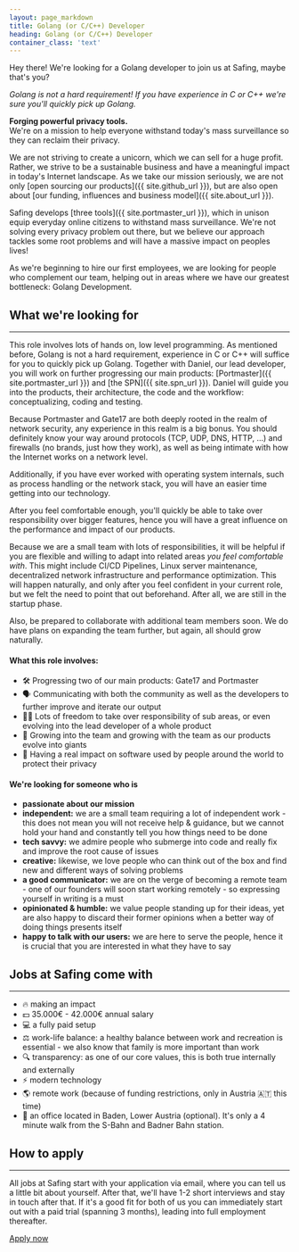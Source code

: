 ```yaml
---
layout: page_markdown
title: Golang (or C/C++) Developer
heading: Golang (or C/C++) Developer
container_class: 'text'
---
```


Hey there! We're looking for a Golang developer to join us at Safing, maybe that's you?

<i>Golang is not a hard requirement! If you have experience in C or C++ we're sure you'll quickly pick up Golang.</i>

<div class="ui stacked segment">
  <p>
    <b>Forging powerful privacy tools.</b><br/>
    We're on a mission to help everyone withstand today's mass surveillance so they can reclaim their privacy.
  </p>
</div>

We are not striving to create a unicorn, which we can sell for a huge profit. Rather, we strive to be a sustainable business and have a meaningful impact in today's Internet landscape. As we take our mission seriously, we are not only [open sourcing our products]({{ site.github_url }}), but are also open about [our funding, influences and business model]({{ site.about_url }}).

Safing develops [three tools]({{ site.portmaster_url }}), which in unison equip everyday online citizens to withstand mass surveillance. We're not solving every privacy problem out there, but we believe our approach tackles some root problems and will have a massive impact on peoples lives!

As we're beginning to hire our first employees, we are looking for people who complement our team, helping out in areas where we have our greatest bottleneck: Golang Development.

## What we're looking for
----------------

This role involves lots of hands on, low level programming. As mentioned before, Golang is not a hard requirement, experience in C or C++ will suffice for you to quickly pick up Golang. Together with Daniel, our lead developer, you will work on further progressing our main products: [Portmaster]({{ site.portmaster_url }}) and [the SPN]({{ site.spn_url }}). Daniel will guide you into the products, their architecture, the code and the workflow: conceptualizing, coding and testing.

Because Portmaster and Gate17 are both deeply rooted in the realm of network security, any experience in this realm is a big bonus. You should definitely know your way around protocols (TCP, UDP, DNS, HTTP, ...) and firewalls (no brands, just how they work), as well as being intimate with how the Internet works on a network level.

Additionally, if you have ever worked with operating system internals, such as process handling or the network stack, you will have an easier time getting into our technology.

After you feel comfortable enough, you'll quickly be able to take over responsibility over bigger features, hence you will have a great influence on the performance and impact of our products.

Because we are a small team with lots of responsibilities, it will be helpful if you are flexible and willing to adapt into related areas _you feel comfortable with_. This might include CI/CD Pipelines, Linux server maintenance, decentralized network infrastructure and performance optimization.
This will happen naturally, and only after you feel confident in your current role, but we felt the need to point that out beforehand. After all, we are still in the startup phase.

Also, be prepared to collaborate with additional team members soon. We do have plans on expanding the team further, but again, all should grow naturally.

#### What this role involves:

- 🛠 Progressing two of our main products: Gate17 and Portmaster
- 🗣 Communicating with both the community as well as the developers to further improve and iterate our output
- 👩‍💻 Lots of freedom to take over responsibility of sub areas, or even evolving into the lead developer of a whole product
- 🚀 Growing into the team and growing with the team as our products evolve into giants
- 🌟 Having a real impact on software used by people around the world to protect their privacy

#### We're looking for someone who is

- **passionate about our mission**
- **independent:** we are a small team requiring a lot of independent work - this does not mean you will not receive help & guidance, but we cannot hold your hand and constantly tell you how things need to be done
- **tech savvy:** we admire people who submerge into code and really fix and improve the root cause of issues
- **creative:** likewise, we love people who can think out of the box and find new and different ways of solving problems
- **a good communicator:** we are on the verge of becoming a remote team - one of our founders will soon start working remotely - so expressing yourself in writing is a must
- **opinionated & humble:** we value people standing up for their ideas, yet are also happy to discard their former opinions when a better way of doing things presents itself
- **happy to talk with our users:** we are here to serve the people, hence it is crucial that you are interested in what they have to say

## Jobs at Safing come with
----------------

- 🔥 making an impact
- 💵 35.000€ - 42.000€ annual salary
- 💻 a fully paid setup
- ⚖️ work-life balance: a healthy balance between work and recreation is essential - we also know that family is more important than work
- 🔍 transparency: as one of our core values, this is both true internally and externally
- ⚡️ modern technology
- 🌎 remote work (because of funding restrictions, only in Austria 🇦🇹 this time)
- 🏢 an office located in Baden, Lower Austria (optional). It's only a 4 minute walk from the S-Bahn and Badner Bahn station.

## How to apply
----------------

All jobs at Safing start with your application via email, where you can tell us a little bit about yourself. After that, we'll have 1-2 short interviews and stay in touch after that. If it's a good fit for both of us you can immediately start out with a paid trial (spanning 3 months), leading into full employment thereafter.

<div class="ui centered row">
  <div class="ui basic segment">
    <a class="ui safing-primary button" href="mailto:hello@safing.io">
      Apply now
    </a>
  </div>
</div>
